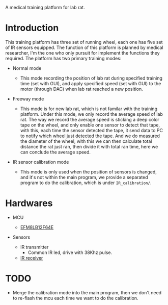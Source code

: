 A medical training platform for lab rat.

# Introduction
This training platform has three set of running wheel, each one has five set of IR sensors equipped. The function of this platform is planned by medical researcher, I'm the one who only pursuit for implement the functions they required. The platform has two primary training modes:

- Normal mode
  - This mode recording the position of lab rat during specified training time (set with GUI), and apply specified speed (set with GUI) to the motor (through DAC) when lab rat reached a new position.

- Freeway mode
  - This mode is for new lab rat, which is not familar with the training platform. Under this mode, we only record the average speed of lab rat. The way we record the average speed is sticking a deep color tape on the wheel, and only enable one sensor to detect that tape, with this, each time the sensor detected the tape, it send data to PC to notify which wheel just detected the tape. And we do measured the diameter of the wheel, with this we can then calculate total distance the rat just ran, then divide it with total ran time, here we can conclude the average speed.

- IR sensor calibration mode
    - This mode is only used when the position of sensors is changed, and it's not within the main program, we provide a separated program to do the calibration, which is under `IR_calibration/`.

# Hardwares
- MCU
  - [EFM8LB12F64E](https://www.silabs.com/products/mcu/8-bit/efm8-laser-bee/device.efm8lb12f64e-qfp32)

- Sensors
  - IR transmitter
    - Common IR led, drive with 38Khz pulse.
  - [IR receiver](https://www.seeedstudio.com/Grove-Infrared-Receiver.html)

# TODO
- Merge the calibration mode into the main program, then we don't need to re-flash the mcu each time we want to do the calibration.
